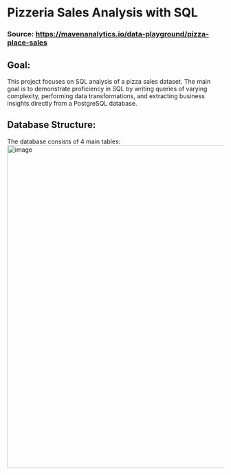 # Pizzeria Sales Analysis with SQL
### Source: https://mavenanalytics.io/data-playground/pizza-place-sales

## Goal:
This project focuses on SQL analysis of a pizza sales dataset.
The main goal is to demonstrate proficiency in SQL by writing queries of varying complexity, performing data transformations, and extracting business insights directly from a PostgreSQL database.

## Database Structure:
The database consists of 4 main tables:
<img width="914" height="753" alt="image" src="https://github.com/user-attachments/assets/623b8a7f-f90e-4180-bc61-69b5eb3c9519" />
